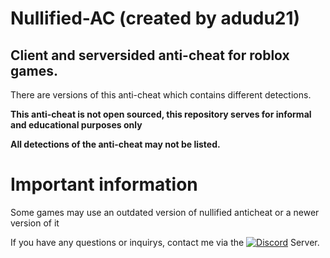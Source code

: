 # Nullified-AC (created by adudu21)
## Client and serversided anti-cheat for roblox games.

There are versions of this anti-cheat which contains different detections.

**This anti-cheat is not open sourced, this repository serves for informal and educational purposes only**

**All detections of the anti-cheat may not be listed.**

# Important information

Some games may use an outdated version of nullified anticheat or a newer version of it

If you have any questions or inquirys, contact me via the [![Discord](https://img.shields.io/badge/Discord-black.svg?logo=Discord&logoColor=white)](https://discord.gg/U7JstgHdyg) Server.
